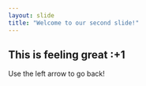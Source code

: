 ```yaml
---
layout: slide
title: "Welcome to our second slide!"
---
```

## This is feeling great :+1
Use the left arrow to go back!
